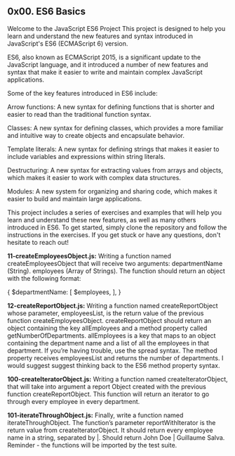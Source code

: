 ## 0x00. ES6 Basics


Welcome to the JavaScript ES6 Project
This project is designed to help you learn and understand the new features and syntax introduced in JavaScript's ES6 (ECMAScript 6) version.

ES6, also known as ECMAScript 2015, is a significant update to the JavaScript language, and it introduced a number of new features and syntax that make it easier to write and maintain complex JavaScript applications.

Some of the key features introduced in ES6 include:

Arrow functions:
A new syntax for defining functions that is shorter and easier to read than the traditional function syntax.

Classes:
A new syntax for defining classes, which provides a more familiar and intuitive way to create objects and encapsulate behavior.

Template literals:
A new syntax for defining strings that makes it easier to include variables and expressions within string literals.

Destructuring:
A new syntax for extracting values from arrays and objects, which makes it easier to work with complex data structures.

Modules:
A new system for organizing and sharing code, which makes it easier to build and maintain large applications.

This project includes a series of exercises and examples that will help you learn and understand these new features, as well as many others introduced in ES6.
To get started, simply clone the repository and follow the instructions in the exercises. If you get stuck or have any questions, don't hesitate to reach out!


**11-createEmployeesObject.js:** Writing a function named createEmployeesObject that will receive two arguments:
departmentName (String).
employees (Array of Strings).
The function should return an object with the following format:

{
     $departmentName: [
          $employees,
     ],
}


**12-createReportObject.js:** Writing a function named createReportObject whose parameter, employeesList, is the return value of the previous function createEmployeesObject.
createReportObject should return an object containing the key allEmployees and a method property called getNumberOfDepartments.
allEmployees is a key that maps to an object containing the department name and a list of all the employees in that department. If you’re having trouble, use the spread syntax.
The method property receives employeesList and returns the number of departments. I would suggest suggest thinking back to the ES6 method property syntax.


**100-createIteratorObject.js:** Writing a function named createIteratorObject, that will take into argument a report Object created with the previous function createReportObject.
This function will return an iterator to go through every employee in every department.


**101-iterateThroughObject.js:** Finally, write a function named iterateThroughObject. The function’s parameter reportWithIterator is the return value from createIteratorObject.
It should return every employee name in a string, separated by |.
Should return John Doe | Guillaume Salva.
Reminder - the functions will be imported by the test suite.
